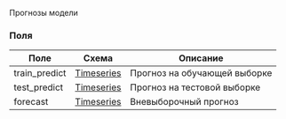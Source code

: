 Прогнозы модели

### Поля

| Поле          | Схема                         | Описание                     |
| ------------- | ----------------------------- | ---------------------------- |
| train_predict | [Timeseries](./Timeseries.md) | Прогноз на обучающей выборке |
| test_predict  | [Timeseries](./Timeseries.md) | Прогноз на тестовой выборке  |
| forecast      | [Timeseries](./Timeseries.md) | Вневыборочный прогноз        |
